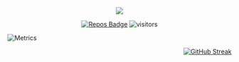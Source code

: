 <!-- [<img src="https://github.com/DEViids2/DEViids2/blob/main/assets/download%20(7).png" alt="👋 Hi there! I'm (A Software Engineer)|https://deviids2.hashnode.dev)" title="👋 Hi there! I'm (A Software Engineer)|https://deviids2.hashnode.dev)"/>](https://deviids2.hashnode.dev)
-->
<div align="center">
<img src="https://capsule-render.vercel.app/api?type=waving&color=gradient&height=250&section=header&text=Hi%20there👋,%20I'm%20David%20Safwat&fontSize=50&font-family=roboto"/> 
  
[![Repos Badge](https://badges.pufler.dev/repos/DEViids2)](https://badges.pufler.dev)
![visitors](https://visitor-badge-reloaded.herokuapp.com/badge?page_id=DEViids2.DEViids2&color=3869FF)

</div>

<div align="center">
<div align="left">

![Metrics](https://metrics.lecoq.io/DEViids2?template=classic&tweets=1&tweets.attachments=false&tweets.limit=2&tweets.user=DEViids2&config.timezone=Africa%2FCairo)
</div>
<div align="right">

[![GitHub Streak](http://github-readme-streak-stats.herokuapp.com?user=DEViids2&theme=monokai-metallian&border=35FF2D&background=232350&stroke=35FF2D&ring=1C51DD&fire=1C51DD&currStreakNum=49DDC9&sideNums=2EDD50&currStreakLabel=49DDC9&sideLabels=75DDAC&dates=70C4DD)](https://git.io/streak-stats)
</div>
</div>
